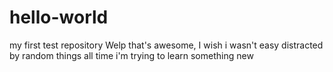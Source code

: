 # hello-world
my first test repository
Welp that's awesome, I wish i wasn't easy distracted by random things all time i'm trying to learn something new
